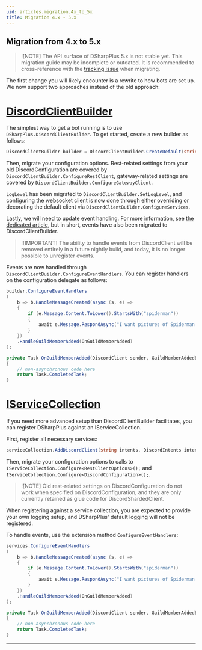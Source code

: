 ```yaml
---
uid: articles.migration.4x_to_5x
title: Migration 4.x - 5.x
---
```


## Migration from 4.x to 5.x

> ![NOTE]
> The API surface of DSharpPlus 5.x is not stable yet. This migration guide may be incomplete or outdated. It is recommended to cross-reference with the [tracking issue](https://github.com/DSharpPlus/DSharpPlus/issues/1585) when migrating.

The first change you will likely encounter is a rewrite to how bots are set up. We now support two approaches instead of the old approach:

# [DiscordClientBuilder](#tab/discordclientbuilder)

The simplest way to get a bot running is to use `DSharpPlus.DiscordClientBuilder`. To get started, create a new builder as follows: 

```cs
DiscordClientBuilder builder = DiscordClientBuilder.CreateDefault(string token, DiscordIntents intents);
```

Then, migrate your configuration options. Rest-related settings from your old DiscordConfiguration are covered by `DiscordClientBuilder.ConfigureRestClient`, gateway-related settings are covered by `DiscordClientBuilder.ConfigureGatewayClient`.

`LogLevel` has been migrated to `DiscordClientBuilder.SetLogLevel`, and configuring the websocket client is now done through either overriding or decorating the default client via `DiscordClientBuilder.ConfigureServices`. 

Lastly, we will need to update event handling. For more information, see [the dedicated article](../beyond_basics/events), but in short, events have also been migrated to DiscordClientBuilder.

> ![IMPORTANT]
> The ability to handle events from DiscordClient will be removed entirely in a future nightly build, and today, it is no longer possible to unregister events.

Events are now handled through `DiscordClientBuilder.ConfigureEventHandlers`. You can register handlers on the configuration delegate as follows:

```cs
builder.ConfigureEventHandlers
(
    b => b.HandleMessageCreated(async (s, e) => 
    {
        if (e.Message.Content.ToLower().StartsWith("spiderman"))
        {
            await e.Message.RespondAsync("I want pictures of Spiderman!");
        }
    })
    .HandleGuildMemberAdded(OnGuildMemberAdded)
);

private Task OnGuildMemberAdded(DiscordClient sender, GuildMemberAddedEventArgs args)
{
    // non-asynchronous code here
    return Task.CompletedTask;
}
```

# [IServiceCollection](#tab/iservicecollection)

If you need more advanced setup than DiscordClientBuilder facilitates, you can register DSharpPlus against an IServiceCollection.

First, register all necessary services:

```cs
serviceCollection.AddDiscordClient(string intents, DiscordIntents intents);
```

Then, migrate your configuration options to calls to `IServiceCollection.Configure<RestClientOptions>();` and `IServiceCollection.Configure<DiscordConfiguration>();`.

> ![NOTE]
> Old rest-related settings on DiscordConfiguration do not work when specified on DiscordConfiguration, and they are only currently retained as glue code for DiscordShardedClient.

When registering against a service collection, you are expected to provide your own logging setup, and DSharpPlus' default logging will not be registered.

To handle events, use the extension method `ConfigureEventHandlers`:

```cs
services.ConfigureEventHandlers
(
    b => b.HandleMessageCreated(async (s, e) => 
    {
        if (e.Message.Content.ToLower().StartsWith("spiderman"))
        {
            await e.Message.RespondAsync("I want pictures of Spiderman!");
        }
    })
    .HandleGuildMemberAdded(OnGuildMemberAdded)
);

private Task OnGuildMemberAdded(DiscordClient sender, GuildMemberAddedEventArgs args)
{
    // non-asynchronous code here
    return Task.CompletedTask;
}
```

---